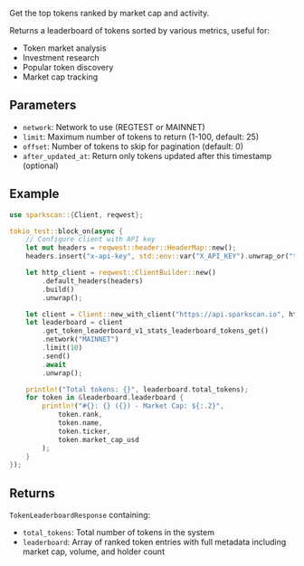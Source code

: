 Get the top tokens ranked by market cap and activity.

Returns a leaderboard of tokens sorted by various metrics, useful for:
- Token market analysis
- Investment research
- Popular token discovery
- Market cap tracking

## Parameters

- `network`: Network to use (REGTEST or MAINNET)
- `limit`: Maximum number of tokens to return (1-100, default: 25)
- `offset`: Number of tokens to skip for pagination (default: 0)
- `after_updated_at`: Return only tokens updated after this timestamp (optional)

## Example

```rust
use sparkscan::{Client, reqwest};

tokio_test::block_on(async {
    // Configure client with API key
    let mut headers = reqwest::header::HeaderMap::new();
    headers.insert("x-api-key", std::env::var("X_API_KEY").unwrap_or("test".to_string()).parse().unwrap());

    let http_client = reqwest::ClientBuilder::new()
        .default_headers(headers)
        .build()
        .unwrap();

    let client = Client::new_with_client("https://api.sparkscan.io", http_client);
    let leaderboard = client
        .get_token_leaderboard_v1_stats_leaderboard_tokens_get()
        .network("MAINNET")
        .limit(10)
        .send()
        .await
        .unwrap();

    println!("Total tokens: {}", leaderboard.total_tokens);
    for token in &leaderboard.leaderboard {
        println!("#{}: {} ({}) - Market Cap: ${:.2}", 
            token.rank,
            token.name,
            token.ticker,
            token.market_cap_usd
        );
    }
});
```

## Returns

`TokenLeaderboardResponse` containing:
- `total_tokens`: Total number of tokens in the system
- `leaderboard`: Array of ranked token entries with full metadata including market cap, volume, and holder count

